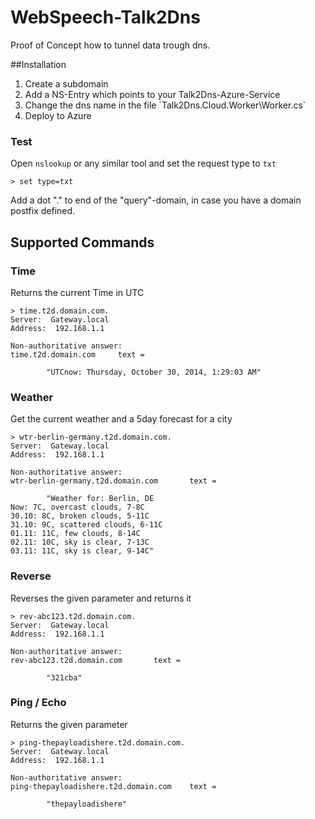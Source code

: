 WebSpeech-Talk2Dns
====================

Proof of Concept how to tunnel data trough dns. 

##Installation

1. Create a subdomain
2. Add a NS-Entry which points to your Talk2Dns-Azure-Service
3. Change the dns name in the file ´Talk2Dns.Cloud.Worker\Worker.cs´
4. Deploy to Azure

### Test
Open `nslookup` or any similar tool and set the request type to `txt`

	> set type=txt

Add a dot "." to end of the "query"-domain, in case you have a domain postfix defined.

## Supported Commands

### Time
Returns the current Time in UTC

	> time.t2d.domain.com.
	Server:  Gateway.local
	Address:  192.168.1.1
	
	Non-authoritative answer:
	time.t2d.domain.com     text =
	
	        "UTCnow: Thursday, October 30, 2014, 1:29:03 AM"	

### Weather

Get the current weather and a 5day forecast for a city

	> wtr-berlin-germany.t2d.domain.com.
	Server:  Gateway.local
	Address:  192.168.1.1
	
	Non-authoritative answer:
	wtr-berlin-germany.t2d.domain.com       text =
	
	        "Weather for: Berlin, DE
	Now: 7C, overcast clouds, 7-8C
	30.10: 8C, broken clouds, 5-11C
	31.10: 9C, scattered clouds, 6-11C
	01.11: 11C, few clouds, 8-14C
	02.11: 10C, sky is clear, 7-13C
	03.11: 11C, sky is clear, 9-14C"

### Reverse

Reverses the given parameter and returns it

	> rev-abc123.t2d.domain.com.
	Server:  Gateway.local
	Address:  192.168.1.1
	
	Non-authoritative answer:
	rev-abc123.t2d.domain.com       text =
	
	        "321cba"

### Ping / Echo
Returns the given parameter

	> ping-thepayloadishere.t2d.domain.com.
	Server:  Gateway.local
	Address:  192.168.1.1
	
	Non-authoritative answer:
	ping-thepayloadishere.t2d.domain.com    text =
	
	        "thepayloadishere"
